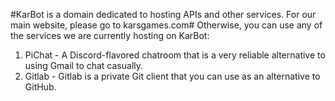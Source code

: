 #KarBot is a domain dedicated to hosting APIs and other services. For our main website, please go to karsgames.com#
Otherwise, you can use any of the services we are currently hosting on KarBot:
  1. PiChat - A Discord-flavored chatroom that is a very reliable alternative to using Gmail to chat casually.
  2. Gitlab - Gitlab is a private Git client that you can use as an alternative to GitHub.
